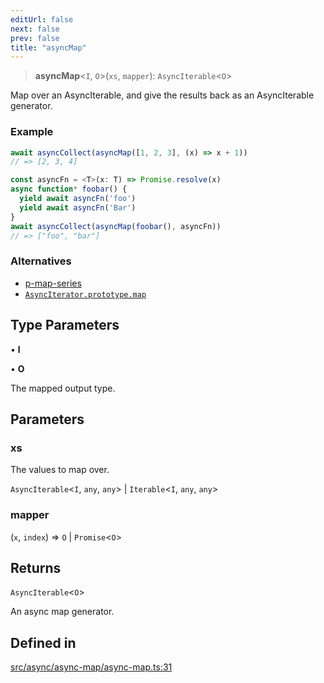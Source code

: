 ```yaml
---
editUrl: false
next: false
prev: false
title: "asyncMap"
---
```


> **asyncMap**\<`I`, `O`\>(`xs`, `mapper`): `AsyncIterable`\<`O`\>

Map over an AsyncIterable, and give the results back as an AsyncIterable generator.

### Example
```ts
await asyncCollect(asyncMap([1, 2, 3], (x) => x + 1))
// => [2, 3, 4]

const asyncFn = <T>(x: T) => Promise.resolve(x)
async function* foobar() {
  yield await asyncFn('foo')
  yield await asyncFn('Bar')
}
await asyncCollect(asyncMap(foobar(), asyncFn))
// => ["foo", "bar"]
```

### Alternatives
- [p-map-series](https://github.com/sindresorhus/p-map-series)
- [`AsyncIterator.prototype.map`](https://github.com/tc39/proposal-async-iterator-helpers)

## Type Parameters

• **I**

• **O**

The mapped output type.

## Parameters

### xs

The values to map over.

`AsyncIterable`\<`I`, `any`, `any`\> | `Iterable`\<`I`, `any`, `any`\>

### mapper

(`x`, `index`) => `O` \| `Promise`\<`O`\>

## Returns

`AsyncIterable`\<`O`\>

An async map generator.

## Defined in

[src/async/async-map/async-map.ts:31](https://github.com/skyleague/axioms/blob/75fb1c5c977f1940e84e5cdcef2be336d1fd81da/src/async/async-map/async-map.ts#L31)
